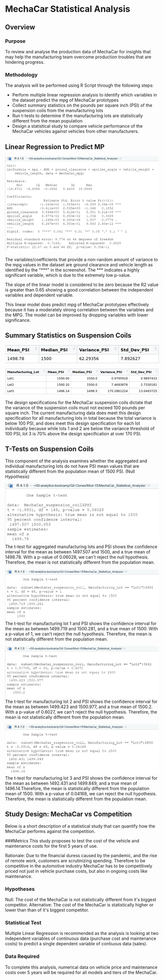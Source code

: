 # MechaCar Statistical Analysis

## Overview

### Purpose
To review and analyse the production data of MechaCar for insights that may help the manufacturing team overcome production troubles that are hindering progress.

### Methodology
The analysis will be performed using R Script through the following steps:

* Perform multiple linear regression analysis to identify which variables in the dataset predict the mpg of MechaCar prototypes
* Collect summary statistics on the pounds per square inch (PSI) of the suspension coils from the manufacturing lots
* Run t-tests to determine if the manufacturing lots are statistically different from the mean population
* Design a statistical study to compare vehicle performance of the MechaCar vehicles against vehicles from other manufacturers.

## Linear Regression to Predict MP

![](https://github.com/nishavenkatesh11/MechaCar_Statistical_Analysis/blob/main/screenshots/1_linear_regression_results.png)

The variables/coefficients that provide a non-random amount of variance to the mpg values in the dataset are ground clearance and vehicle length as identified by the "***" in the screenshot. The *** indicates a highly significant variable, which is due to the extremely low p-value.

The slope of the linear model is considered to be zero because the R2 value is greater than 0.65 showing a good correlation between the independent variables and dependent variable. 

This linear model does predict mpg of MechaCar prototypes effectively because it has a moderately strong correlation between the variables and the MPG. The model can be improved by dropping variables with lower significance.

## Summary Statistics on Suspension Coils

![](https://github.com/nishavenkatesh11/MechaCar_Statistical_Analysis/blob/main/screenshots/2-1_Total_summary.png)

![](https://github.com/nishavenkatesh11/MechaCar_Statistical_Analysis/blob/main/screenshots/2-1_Lot_summary.png)

The design specifications for the MechaCar suspension coils dictate that the variance of the suspension coils must not exceed 100 pounds per square inch. The current manufacturing data does meet this design specification for all manufacturing lots in total because the total variance is below 100 PSI, and does meet this design specification for each lot individually because while lots 1 and 2 are below the variance threshold of 100 PSI, lot 3 is 70% above the design specification at over 170 PSI.

## T-Tests on Suspension Coils
This component of the analysis examines whether the aggregated and individual manufacturing lots do not have PSI mean values that are statistically different from the population mean of 1500 PSI. (Null Hypothesis)

![](https://github.com/nishavenkatesh11/MechaCar_Statistical_Analysis/blob/main/screenshots/3.1_t_test_overall.png)
The t-test for aggregated manufacturing lots and PSI shows the confidence interval for the mean as between 1497.507 and 1500, and a true mean of 1498.78. With a p-value of 0.06028, we can't reject the null hypothesis. Therefore, the mean is not statistically different from the population mean.

![](https://github.com/nishavenkatesh11/MechaCar_Statistical_Analysis/blob/main/screenshots/3.2_t_test_subset_lot1.png)
The t-test for  manufacturing lot 1 and PSI shows the confidence interval for the mean as between 1499.719 and 1500.281, and a true mean of 1500. With a p-value of 1, we can't reject the null hypothesis. Therefore, the mean is not statistically different from the population mean.

![](https://github.com/nishavenkatesh11/MechaCar_Statistical_Analysis/blob/main/screenshots/3.2_t_test_subset_lot2.png)
The t-test for manufacturing lot 2 and PSI shows the confidence interval for the mean as between 1499.423 and 1500.977, and a true mean of 1500.2. With a p-value of 0.6027, we can't reject the null hypothesis. Therefore, the mean is not statistically different from the population mean.

![](https://github.com/nishavenkatesh11/MechaCar_Statistical_Analysis/blob/main/screenshots/3.2_t_test_subset_lot3.png)
The t-test for manufacturing lot 3 and PSI shows the confidence interval for the mean as between 1492.431 and 1499.849, and a true mean of 1496.14.Therefore, the mean is statistically different from the population mean of 1500. With a p-value of 0.04168, we can reject the null hypothesis. Therefore, the mean is statistically different from the population mean.


## Study Design: MechaCar vs Competition
Below is a short description of a statistical study that can quantify how the MechaCar performs against the competition. 

###Metrics
This study proposes to test the cost of the vehicle and maintenance costs for the first 5 years of use. 

Rationale: Due to the financial duress caused by the pandemic, and the rise of remote work, customers are scrutinizing spending. Therefore to be competitive in the automotive industry MechaCar has to be competitively priced not just in vehicle purchase costs, but also in ongoing costs like maintenance. 

### Hypotheses
Null: The cost of the MechaCar is not statistically different from it's biggest competitor.
Alternative: The cost of the MechaCar is statistically higher or lower than than of it's biggest competitor.

### Statistical Test
Multiple Linear Regression is recommended as the analysis is looking at two independent variables of continuous data (purchase cost and maintenance costs) to predict a single dependent variable of contiuous data (sales).

### Data Required
To complete this analysis, numerical data on vehicle price and maintenance costs over 5 years will be required for all models and tiers of the MechaCar.



